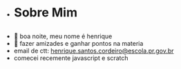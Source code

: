 - # Sobre Mim
##
- 👋 boa noite, meu nome é henrique
- 👀 fazer amizades e ganhar pontos na materia
- email de ctt: henrique.santos.cordeiro@escola.pr.gov.br
- comecei recemente javascript e scratch

<!---
henriquelindaocareca/henriquelindaocareca is a ✨ special ✨ repository because its `README.md` (this file) appears on your GitHub profile.
You can click the Preview link to take a look at your changes.
--->
